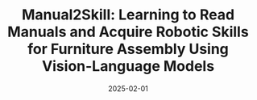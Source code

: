 ---
title: "Manual2Skill: Learning to Read Manuals and Acquire Robotic Skills for Furniture Assembly Using Vision-Language Models"
collection: publications
permalink: /publication/2025-02-manual
excerpt: 'A novel framework enabling robots to perform complex assembly tasks guided by high-level manual instructions, leveraging vision-language models and hierarchical assembly graphs.'
date: 2025-02-01
venue: 'Robotics: Science and Systems (RSS), 2025'
paperurl: 'https://arxiv.org/abs/2502.10090'
imgurl: 'manual_teaser.gif'
show: true
authors:
  - name: Chenrui Tie*
    link: https://crtie.github.io/
  - name: Shengxiang Sun*
    link:
  - name: Jinxuan Zhu
    link: https://www.linkedin.com/in/jinxuan-zhu-08a8972b7/
  - name: Yiwei Liu
    link: https://lew1sin.github.io/
  - name: Jingxiang Guo
    link: https://borisguo6.github.io/
  - name: Yue Hu
    link: https://owensun2004.github.io/
  - name: Haonan Chen
    link: https://github.com/chenhn02
  - name: Junting Chen
    link: https://sgtvincent.github.io/
  - name: Ruihai Wu
    link: https://warshallrho.github.io/
  - name: Lin Shao
    link: https://linsats.github.io/
links:
  - name: paper
    link: https://arxiv.org/abs/2502.10090  # Replace with actual arXiv link if available
  - name: project page
    link: https://owensun2004.github.io/Furniture-Assembly-Web/
---